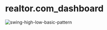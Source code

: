 # realtor.com_dashboard

![swing-high-low-basic-pattern](https://user-images.githubusercontent.com/65509367/106337502-8b5c8680-624e-11eb-85d3-ac0687c17368.jpg)
